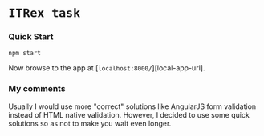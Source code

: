# `ITRex task`

### Quick Start

```
npm start
```

Now browse to the app at [`localhost:8000/`][local-app-url].

### My comments

Usually I would use more "correct" solutions like AngularJS form validation instead of HTML 
native validation. However, I decided to use some quick solutions so as not to make you wait even longer.

